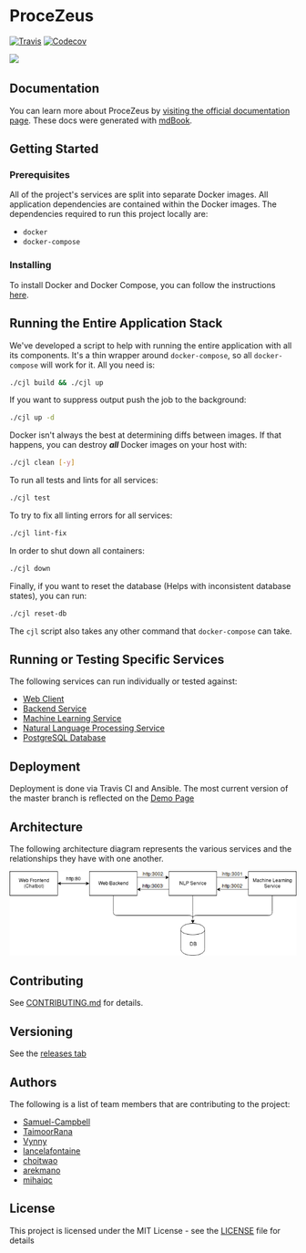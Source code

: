 # ProceZeus

[![Travis](https://img.shields.io/travis/Cyberjusticelab/JusticeAI.svg)](https://travis-ci.org/Cyberjusticelab/JusticeAI/) [![Codecov](https://img.shields.io/codecov/c/github/codecov/example-python.svg)](https://codecov.io/gh/Cyberjusticelab/JusticeAI)

[<img src="images/poster/png">](http://google.com.au/)

## Documentation

You can learn more about ProceZeus by [visiting the official documentation page](https://cyberjusticelab.github.io/JusticeAI/docs/rendered/). These docs were generated with [mdBook](https://github.com/rust-lang-nursery/mdBook).

## Getting Started

### Prerequisites

All of the project's services are split into separate Docker images. All application dependencies are contained within the Docker images. The dependencies required to run this project locally are:

- `docker`
- `docker-compose`

### Installing

To install Docker and Docker Compose, you can follow the instructions [here](https://docs.docker.com/).

## Running the Entire Application Stack

We've developed a script to help with running the entire application with all its components. It's a thin wrapper around `docker-compose`, so all `docker-compose` will work for it. All you need is:

```bash
./cjl build && ./cjl up
```

If you want to suppress output push the job to the background:

```bash
./cjl up -d
```

Docker isn't always the best at determining diffs between images. If that happens, you can destroy ___all___ Docker images on your host with:
```bash
./cjl clean [-y]
```

To run all tests and lints for all services:

```bash
./cjl test
```

To try to fix all linting errors for all services:

```bash
./cjl lint-fix
```

In order to shut down all containers:

```bash
./cjl down
```

Finally, if you want to reset the database (Helps with inconsistent database states), you can run:

```bash
./cjl reset-db
```

The `cjl` script also takes any other command that `docker-compose` can take.

## Running or Testing Specific Services

The following services can run individually or tested against:
- [Web Client](src/web_client/README.md)
- [Backend Service](src/backend_service/README.md)
- [Machine Learning Service](src/ml_service/README.md)
- [Natural Language Processing Service](src/nlp_service/README.md)
- [PostgreSQL Database](src/postgresql_db/README.md)

## Deployment

Deployment is done via Travis CI and Ansible. The most current version of the master branch is reflected on the [Demo Page](https://capstone.cyberjustice.ca)

## Architecture

The following architecture diagram represents the various services and the relationships they have with one another.

![High Level Architecture](/images/high-level-architecture.png)

## Contributing
See [CONTRIBUTING.md](CONTRIBUTING.md) for details.

## Versioning

See the [releases tab](https://github.com/Cyberjusticelab/JusticeAI/releases)

## Authors

The following is a list of team members that are contributing to the project:
- [Samuel-Campbell](https://github.com/Samuel-Campbell)
- [TaimoorRana](https://github.com/TaimoorRana)
- [Vynny](https://github.com/Vynny)
- [lancelafontaine](https://github.com/lancelafontaine)
- [choitwao](https://github.com/choitwao)
- [arekmano](https://github.com/arekmano)
- [mihaiqc](https://github.com/mihaiqc)


## License

This project is licensed under the MIT License - see the [LICENSE](LICENSE) file for details

